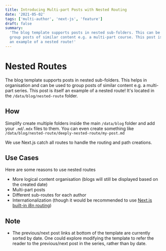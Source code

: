 ```yaml
---
title: Introducing Multi-part Posts with Nested Routing
date: '2021-05-02'
tags: ['multi-author', 'next-js', 'feature']
draft: false
summary:
  'The blog template supports posts in nested sub-folders. This can be used to
  group posts of similar content e.g. a multi-part course. This post is itself
  an example of a nested route!'
---
```


# Nested Routes

The blog template supports posts in nested sub-folders. This helps in
organisation and can be used to group posts of similar content e.g. a multi-part
series. This post is itself an example of a nested route! It's located in the
`/data/blog/nested-route` folder.

## How

Simplify create multiple folders inside the main `/data/blog` folder and add
your `.md`/`.mdx` files to them. You can even create something like
`/data/blog/nested-route/deeply-nested-route/my-post.md`

We use Next.js catch all routes to handle the routing and path creations.

## Use Cases

Here are some reasons to use nested routes

- More logical content organisation (blogs will still be displayed based on the
  created date)
- Multi-part posts
- Different sub-routes for each author
- Internationalization (though it would be recommended to use
  [Next.js built-in i8n routing](https://nextjs.org/docs/advanced-features/i18n-routing))

## Note

- The previous/next post links at bottom of the template are currently sorted by
  date. One could explore modifying the template to refer the reader to the
  previous/next post in the series, rather than by date.
